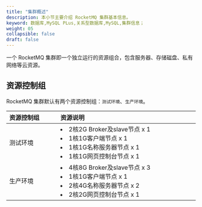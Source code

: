 ```yaml
---
title: "集群概述"
description: 本小节主要介绍 RocketMQ 集群基本信息。 
keyword: 数据库,MySQL PLus,关系型数据库,MySQL,集群信息；
weight: 05
collapsible: false
draft: false
---
```



一个 RocketMQ 集群即一个独立运行的资源组合，包含服务器、存储磁盘、私有网络等云资源。

## 资源控制组

RocketMQ 集群默认有两个资源控制组：`测试环境`、`生产环境`。

| <span style="display:inline-block;width:120px">资源控制组</span> | <span style="display:inline-block;width:540px">资源说明</span> |
| :----------------------------------------------------------- | :----------------------------------------------------------- |
| 测试环境                                                     | <li>2核2G Broker及slave节点 x 1<li>1核1G客户端节点 x 1<li>1核1G名称服务器节点 x 1<li>1核1G网页控制台节点 x 1 |
| 生产环境                                                     | <li>4核8G Broker及slave节点 x 3<li>1核1G客户端节点 x 1<li>2核4G名称服务器节点 x 2<li>2核2G网页控制台节点 x 1 |
